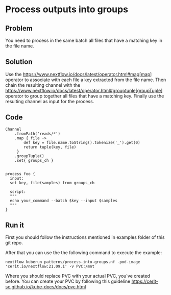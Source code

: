# Process outputs into groups 

## Problem 

You need to process in the same batch all files that have a matching key in the file name.

## Solution 

Use the https://www.nextflow.io/docs/latest/operator.html#map[map] operator to associate with each file
a key extracted from the file name. Then chain the resulting channel with the https://www.nextflow.io/docs/latest/operator.html#grouptuple[groupTuple] operator to group together all files that have a matching key. Finally use the resulting channel as input for the process.

## Code

    Channel
        .fromPath('reads/*')  
        .map { file -> 
            def key = file.name.toString().tokenize('_').get(0)
            return tuple(key, file)
         }
        .groupTuple()
        .set{ groups_ch }


    process foo {
      input:
      set key, file(samples) from groups_ch

      script:
      """
      echo your_command --batch $key --input $samples 
      """
    } 


## Run it 

First you should follow the instructions mentioned in examples folder of this git repo.

After that you can use the the following command to execute the example:

    nextflow kuberun patterns/process-into-groups.nf -pod-image 'cerit.io/nextflow:21.09.1' -v PVC:/mnt

Where you should replace PVC with your actual PVC, you've created before.
You can create your PVC by following this guideline https://cerit-sc.github.io/kube-docs/docs/pvc.html

